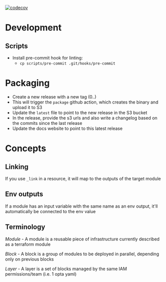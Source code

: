 [![codecov](https://codecov.io/gh/run-x/runxc/branch/main/graph/badge.svg?token=OA3PXV0HYX)](https://codecov.io/gh/run-x/runxc)

Development
==========
Scripts
----------
- Install pre-commit hook for linting:
  - `cp scripts/pre-commit .git/hooks/pre-commit`

Packaging
=========
- Create a new release with a new tag (0.<x>.<y>)
- This will trigger the `package` github action, which creates the binary and upload it to S3
- Update the `latest` file to point to the new release in the S3 bucket
- In the release, provide the s3 urls and also write a changelog based on the commits since the last release
- Update the docs website to point to this latest release

Concepts
========

Linking
-------
If you use `_link` in a resource, it will map to the outputs of the target
module

Env outputs
-----------
If a module has an input variable with the same name as an env output, it'll
  automatically be connected to the env value

Terminology
-----------
*Module* - A module is a reusable piece of infrastructure currently described as a terraform module

*Block* - A block is a group of modules to be deployed in parallel, depending only on previous blocks

*Layer* - A layer is a set of blocks managed by the same IAM permissions/team (i.e. 1 opta yaml)
